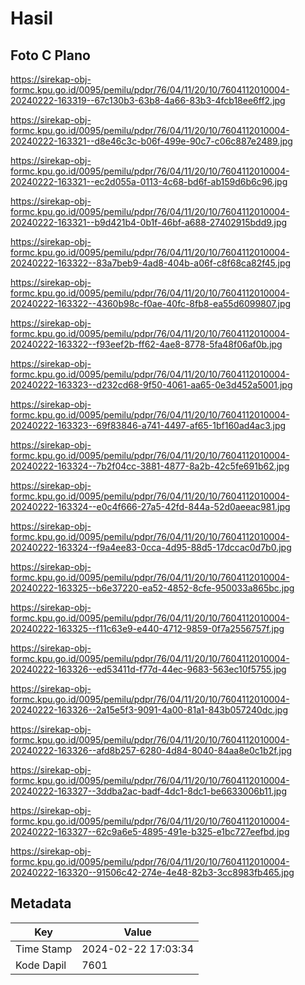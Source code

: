 # Hasil

## Foto C Plano

https://sirekap-obj-formc.kpu.go.id/0095/pemilu/pdpr/76/04/11/20/10/7604112010004-20240222-163319--67c130b3-63b8-4a66-83b3-4fcb18ee6ff2.jpg

https://sirekap-obj-formc.kpu.go.id/0095/pemilu/pdpr/76/04/11/20/10/7604112010004-20240222-163321--d8e46c3c-b06f-499e-90c7-c06c887e2489.jpg

https://sirekap-obj-formc.kpu.go.id/0095/pemilu/pdpr/76/04/11/20/10/7604112010004-20240222-163321--ec2d055a-0113-4c68-bd6f-ab159d6b6c96.jpg

https://sirekap-obj-formc.kpu.go.id/0095/pemilu/pdpr/76/04/11/20/10/7604112010004-20240222-163321--b9d421b4-0b1f-46bf-a688-27402915bdd9.jpg

https://sirekap-obj-formc.kpu.go.id/0095/pemilu/pdpr/76/04/11/20/10/7604112010004-20240222-163322--83a7beb9-4ad8-404b-a06f-c8f68ca82f45.jpg

https://sirekap-obj-formc.kpu.go.id/0095/pemilu/pdpr/76/04/11/20/10/7604112010004-20240222-163322--4360b98c-f0ae-40fc-8fb8-ea55d6099807.jpg

https://sirekap-obj-formc.kpu.go.id/0095/pemilu/pdpr/76/04/11/20/10/7604112010004-20240222-163322--f93eef2b-ff62-4ae8-8778-5fa48f06af0b.jpg

https://sirekap-obj-formc.kpu.go.id/0095/pemilu/pdpr/76/04/11/20/10/7604112010004-20240222-163323--d232cd68-9f50-4061-aa65-0e3d452a5001.jpg

https://sirekap-obj-formc.kpu.go.id/0095/pemilu/pdpr/76/04/11/20/10/7604112010004-20240222-163323--69f83846-a741-4497-af65-1bf160ad4ac3.jpg

https://sirekap-obj-formc.kpu.go.id/0095/pemilu/pdpr/76/04/11/20/10/7604112010004-20240222-163324--7b2f04cc-3881-4877-8a2b-42c5fe691b62.jpg

https://sirekap-obj-formc.kpu.go.id/0095/pemilu/pdpr/76/04/11/20/10/7604112010004-20240222-163324--e0c4f666-27a5-42fd-844a-52d0aeeac981.jpg

https://sirekap-obj-formc.kpu.go.id/0095/pemilu/pdpr/76/04/11/20/10/7604112010004-20240222-163324--f9a4ee83-0cca-4d95-88d5-17dccac0d7b0.jpg

https://sirekap-obj-formc.kpu.go.id/0095/pemilu/pdpr/76/04/11/20/10/7604112010004-20240222-163325--b6e37220-ea52-4852-8cfe-950033a865bc.jpg

https://sirekap-obj-formc.kpu.go.id/0095/pemilu/pdpr/76/04/11/20/10/7604112010004-20240222-163325--f11c63e9-e440-4712-9859-0f7a2556757f.jpg

https://sirekap-obj-formc.kpu.go.id/0095/pemilu/pdpr/76/04/11/20/10/7604112010004-20240222-163326--ed53411d-f77d-44ec-9683-563ec10f5755.jpg

https://sirekap-obj-formc.kpu.go.id/0095/pemilu/pdpr/76/04/11/20/10/7604112010004-20240222-163326--2a15e5f3-9091-4a00-81a1-843b057240dc.jpg

https://sirekap-obj-formc.kpu.go.id/0095/pemilu/pdpr/76/04/11/20/10/7604112010004-20240222-163326--afd8b257-6280-4d84-8040-84aa8e0c1b2f.jpg

https://sirekap-obj-formc.kpu.go.id/0095/pemilu/pdpr/76/04/11/20/10/7604112010004-20240222-163327--3ddba2ac-badf-4dc1-8dc1-be6633006b11.jpg

https://sirekap-obj-formc.kpu.go.id/0095/pemilu/pdpr/76/04/11/20/10/7604112010004-20240222-163327--62c9a6e5-4895-491e-b325-e1bc727eefbd.jpg

https://sirekap-obj-formc.kpu.go.id/0095/pemilu/pdpr/76/04/11/20/10/7604112010004-20240222-163320--91506c42-274e-4e48-82b3-3cc8983fb465.jpg


## Metadata

| Key        | Value               |
| ---------- | ------------------- |
| Time Stamp | 2024-02-22 17:03:34 |
| Kode Dapil | 7601                |




